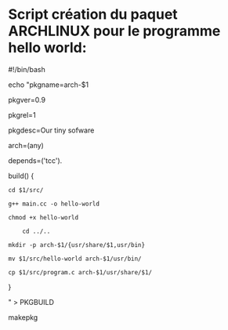 Script création du paquet ARCHLINUX pour le programme hello world:
==================================================================


#!/bin/bash

echo "pkgname=arch-$1

pkgver=0.9

pkgrel=1

pkgdesc=Our tiny sofware

arch=(any)

depends=('tcc').


build() {

	cd $1/src/
	
	g++ main.cc -o hello-world
	
	chmod +x hello-world
	
        cd ../..
        
	mkdir -p arch-$1/{usr/share/$1,usr/bin}
	
	mv $1/src/hello-world arch-$1/usr/bin/
	
	cp $1/src/program.c arch-$1/usr/share/$1/
	
}

" > PKGBUILD

makepkg

